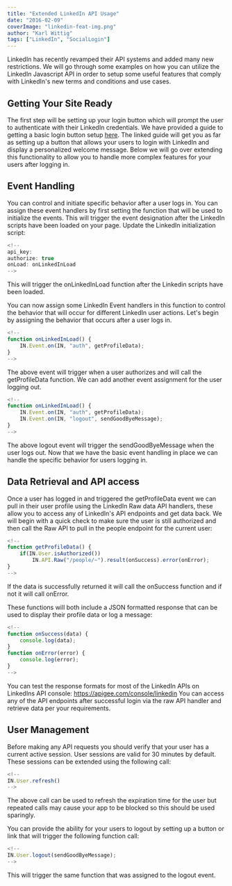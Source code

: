 ```yaml
---
title: "Extended LinkedIn API Usage"
date: "2016-02-09"
coverImage: "linkedin-feat-img.png"
author: "Karl Wittig"
tags: ["LinkedIn", "SocialLogin"]
---
```


LinkedIn has recently revamped their API systems and added many new restrictions. We will go through some examples on how you can utilize the LinkedIn Javascript API in order to setup some useful features that comply with LinkedIn's new terms and conditions and use cases.

## Getting Your Site Ready

The first step will be setting up your login button which will prompt the user to authenticate with their LinkedIn credentials. We have provided a guide to getting a basic login button setup [here](/integrate-linkedin-social-login-website/). The linked guide will get you as far as setting up a button that allows your users to login with LinkedIn and display a personalized welcome message. Below we will go over extending this functionality to allow you to handle more complex features for your users after logging in.

## Event Handling

You can control and initiate specific behavior after a user logs in. You can assign these event handlers by first setting the function that will be used to initialize the events. This will trigger the event designation after the LinkedIn scripts have been loaded on your page. Update the LinkedIn initialization script:

```js
<!--
api_key: 
authorize: true
onLoad: onLinkedInLoad
-->
```

  
This will trigger the onLinkedInLoad function after the Linkedin scripts have been loaded.

You can now assign some LinkedIn Event handlers in this function to control the behavior that will occur for different LinkedIn user actions. Let's begin by assigning the behavior that occurs after a user logs in.

```js
<!--
function onLinkedInLoad() {
    IN.Event.on(IN, "auth", getProfileData);
}
-->
```

  
The above event will trigger when a user authorizes and will call the getProfileData function. We can add another event assignment for the user logging out.

```js
<!--
function onLinkedInLoad() {
    IN.Event.on(IN, "auth", getProfileData);
    IN.Event.on(IN, "logout", sendGoodByeMessage);
}
-->
```

  
The above logout event will trigger the sendGoodByeMessage when the user logs out. Now that we have the basic event handling in place we can handle the specific behavior for users logging in.

## Data Retrieval and API access

Once a user has logged in and triggered the getProfileData event we can pull in their user profile using the LinkedIn Raw data API handlers, these allow you to access any of LinkedIn's API endpoints and get data back. We will begin with a quick check to make sure the user is still authorized and then call the Raw API to pull in the people endpoint for the current user:

```js
<!--
function getProfileData() {
    if(IN.User.isAuthorized())
        IN.API.Raw("/people/~").result(onSuccess).error(onError);
}
-->
```

  
If the data is successfully returned it will call the onSuccess function and if not it will call onError.

These functions will both include a JSON formatted response that can be used to display their profile data or log a message:

```js
<!--
function onSuccess(data) {
    console.log(data);
}
function onError(error) {
    console.log(error);
}
-->
```

  
You can test the response formats for most of the LinkedIn APIs on LinkedIns API console: https://apigee.com/console/linkedin You can access any of the API endpoints after successful login via the raw API handler and retrieve data per your requirements.

## User Management

Before making any API requests you should verify that your user has a current active session. User sessions are valid for 30 minutes by default. These sessions can be extended using the following call:

```js
<!--
IN.User.refresh()
-->
```

  
The above call can be used to refresh the expiration time for the user but repeated calls may cause your app to be blocked so this should be used sparingly.

You can provide the ability for your users to logout by setting up a button or link that will trigger the following function call:

```js
<!--
IN.User.logout(sendGoodByeMessage);
-->
```

  
This will trigger the same function that was assigned to the logout event.
